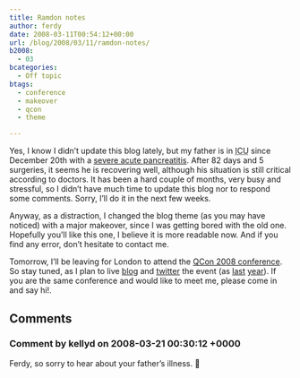 ```yaml
---
title: Ramdon notes
author: ferdy
date: 2008-03-11T00:54:12+00:00
url: /blog/2008/03/11/ramdon-notes/
b2008:
  - 03
bcategories:
  - Off topic
btags:
  - conference
  - makeover
  - qcon
  - theme

---
```

Yes, I know I didn&#8217;t update this blog lately, but my father is in <acronym title="Intensive Care Unit">ICU</acronym> since December 20th with a [severe acute pancreatitis][1]. After 82 days and 5 surgeries, it seems he is recovering well, although his situation is still critical according to doctors. It has been a hard couple of months, very busy and stressful, so I didn&#8217;t have much time to update this blog nor to respond some comments. Sorry, I&#8217;ll do it in the next few weeks.

Anyway, as a distraction, I changed the blog theme (as you may have noticed) with a major makeover, since I was getting bored with the old one. Hopefully you’ll like this one, I believe it is more readable now. And if you find any error, don&#8217;t hesitate to contact me.

Tomorrow, I&#8217;ll be leaving for London to attend the [QCon 2008 conference][2]. So stay tuned, as I plan to live [blog][3] and [twitter][4] the event (as [last][5] [year][6]). If you are the same conference and would like to meet me, please come in and say hi!.

 [1]: http://en.wikipedia.org/wiki/Acute_pancreatitis
 [2]: http://qcon.infoq.com/london/conference/
 [3]: http://www.rodenas.org/blog/tag/qcon/
 [4]: http://twitter.com/ferdy
 [5]: http://www.rodenas.org/blog/2007/03/21/qcon-2007-summary-part-1/
 [6]: http://www.rodenas.org/blog/2007/03/26/qcon-2007-summary-part-2/

## Comments

### Comment by kellyd on 2008-03-21 00:30:12 +0000
Ferdy, so sorry to hear about your father&#8217;s illness. 🙁